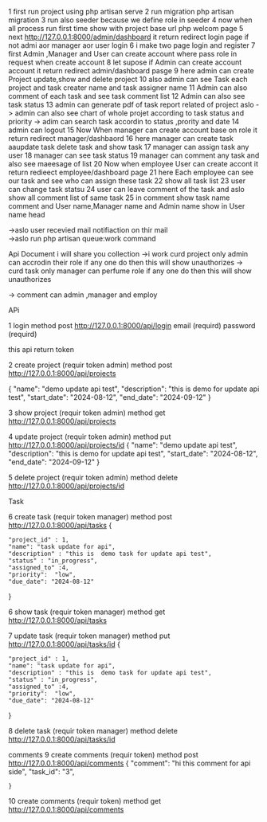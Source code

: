 


1 first run project using php artisan serve
2 run migration php artisan migration
3 run also seeder because we define role in seeder
4 now when all process run first time show with project base url php welcom page
5 next http://127.0.0.1:8000/admin/dashboard it return redirect login page if not admi aor manager aor user login
6 i make two page login and register
7 first Admin ,Manager and User can create account where pass role in request when create account
8 let supose if Admin can create account account it return redirect admin/dashboard pasge
9 here admin can create Project update,show and delete project
10 also admin can see Task each project and task creater name and task assigner name
11 Admin can also comment of each task and see task comment list
12 Admin can also see task status
13 admin can generate pdf of task report related of project aslo 
-> admin can also see chart of whole projet according to task status and priority
-> adim can search task accordin to status ,prority and date
14 admin can logout 
15 Now When manager can create account base on role it return redirect manager/dashbaord
16 here manager can create task aaupdate task delete task and show task
17 manager can assign task any user
18 manager can see task status 
19 manager can comment any task and also see maeesage of list 
20  Now when employee User can create accont it return redieect employee/dashboard page
21 here Each employee can see our task and see who can assign these task
22 show all task list
23 user can change task statsu
24 user can leave comment of the task and aslo show all comment list of same  task 
25 in comment show task name comment and User name,Manager name and Admin name show in User name head

->aslo user recevied mail notifiaction on thir mail  
->aslo run php artisan queue:work  command 



Api Document
i will share you collection 
->i work curd project  only admin can accrodin their role if any one do then this will show unauthorizes 
-> curd  task only manager can perfume  role if any one do then this will show unauthorizes 

-> comment can admin ,manager and employ 


APi 

1 login 
method post 
http://127.0.0.1:8000/api/login
email   (requird)
password   (requird)
 
 this api return token



 2 create project (requir token admin)
 method post
http://127.0.0.1:8000/api/projects 

{
    "name": "demo update api test",
    "description": "this is  demo for update api test",
    "start_date": "2024-08-12",
    "end_date": "2024-09-12"
}

 3 show project (requir token admin)
 method get
http://127.0.0.1:8000/api/projects 



4 update project (requir token admin)
method put
http://127.0.0.1:8000/api/projects/id
{
    "name": "demo update api test",
    "description": "this is  demo for update api test",
    "start_date": "2024-08-12",
    "end_date": "2024-09-12"
}


5 delete project (requir token admin)
method delete
http://127.0.0.1:8000/api/projects/id




Task 

6 create task (requir token manager)
 method post
http://127.0.0.1:8000/api/tasks
{

    "project_id" : 1,
    "name": "task update for api",
    "description" : "this is  demo task for update api test",
    "status" : "in_progress",
    "assigned_to" :4,
    "priority":  "low",
    "due_date": "2024-08-12"
   
   
}


6 show task (requir token manager)
 method get
http://127.0.0.1:8000/api/tasks



7 update task (requir token manager)
 method put
http://127.0.0.1:8000/api/tasks/id
{

    "project_id" : 1,
    "name": "task update for api",
    "description" : "this is  demo task for update api test",
    "status" : "in_progress",
    "assigned_to" :4,
    "priority":  "low",
    "due_date": "2024-08-12"
   
   
}

8 delete task (requir token manager)
 method delete
http://127.0.0.1:8000/api/tasks/id



comments
9 create comments (requir token)
 method post
http://127.0.0.1:8000/api/comments
{
        "comment": "hi this comment for api side",
        "task_id": "3",
        
    }


10 create comments (requir token)
 method get
 http://127.0.0.1:8000/api/comments